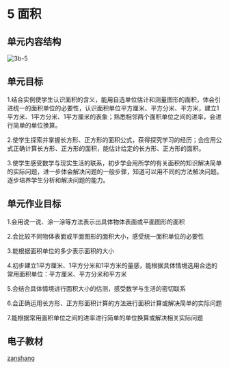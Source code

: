# 5 面积

## 单元内容结构

![3b-5](https://r2.edui123.com/2023/05/3b-5.png)

## 单元目标

1.结合实例使学生认识面积的含义，能用自选单位估计和测量图形的面积，体会引进统一的面积单位的必要性，认识面积单位平方厘米、平方分米、平方米，建立1平方米、1平方分米、1平方厘米的表象；熟悉相邻两个面积单位之间的进率，会进行简单的单位换算。

2.使学生探索并掌握长方形、正方形的面积公式，获得探究学习的经历；会应用公式正确计算长方形、正方形的面积，能估计给定的长方形、正方形的面积。

3.使学生感受数学与现实生活的联系，初步学会用所学的有关面积的知识解决简单的实际问题，进一步体会解决问题的一般步骤，知道可以用不同的方法解决问题。逐步培养学生分析和解决问题的能力。

## 单元作业目标

1.会用说一说、涂一涂等方法表示出具体物体表面或平面图形的面积

2.会比较不同物体表面或平面图形的面积大小，感受统一面积单位的必要性

3.能根据面积单位的多少表示面积的大小

4.初步建立1平方厘米、1平方分米和1平方米的量感，能根据具体情境选用合适的常用面积单位：平方厘米、平方分米和平方米

5.会结合具体情境进行面积大小的估测，感受数学与生活的密切联系

6.会正确运用长方形、正方形面积计算的方法进行面积计算或解决简单的实际问题

7.能根据常用面积单位之间的进率进行简单的单位换算或解决相关实际问题


## 电子教材

<Epep grade="xxsx3b" :pep="1221001302141" :pages="54" :paged="69" ></Epep>

[zanshang](../res/zanshang.md ':include')